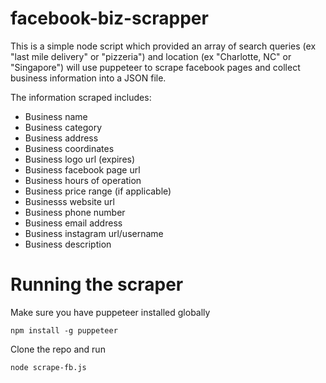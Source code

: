 # facebook-biz-scrapper

This is a simple node script which provided an array of search queries (ex "last mile delivery" or "pizzeria") and location (ex "Charlotte, NC" or "Singapore") will use puppeteer to scrape facebook pages and collect business information into a JSON file. 

The information scraped includes:

* Business name
* Business category
* Business address
* Business coordinates
* Business logo url (expires)
* Business facebook page url
* Business hours of operation
* Business price range (if applicable)
* Businesss website url
* Business phone number
* Business email address
* Business instagram url/username
* Business description

# Running the scraper

Make sure you have puppeteer installed globally

```npm install -g puppeteer```

Clone the repo and run

```node scrape-fb.js```
